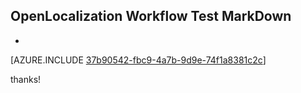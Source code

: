 ## OpenLocalization Workflow Test MarkDown
* 

[AZURE.INCLUDE [37b90542-fbc9-4a7b-9d9e-74f1a8381c2c](calleeMd1.md)]

 
thanks!
